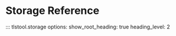 # Storage Reference

::: tlstool.storage
    options:
      show_root_heading: true
      heading_level: 2

